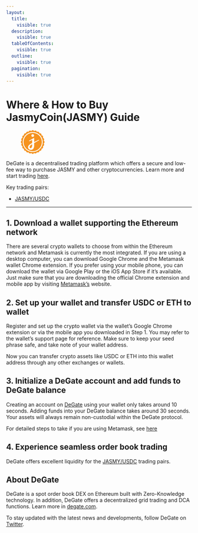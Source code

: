 ```yaml
---
layout:
  title:
    visible: true
  description:
    visible: true
  tableOfContents:
    visible: true
  outline:
    visible: true
  pagination:
    visible: true
---
```


# Where & How to Buy JasmyCoin(JASMY) Guide

<figure><img src="../.gitbook/assets/jasmy_0x7420b4b9a0110cdc71fb720908340c03f9bc03ec.png" alt="JASMY" width="64" style="border-radius: 50%;"><figcaption></figcaption></figure>

DeGate is a decentralised trading platform which offers a secure and low-fee way to purchase JASMY and other cryptocurrencies. Learn more and start trading [here](https://app.degate.com/trade/USDC/0x7420b4b9a0110cdc71fb720908340c03f9bc03ec?utm_source=howtobuy).&#x20;

Key trading pairs:

* [JASMY/USDC](https://app.degate.com/trade/USDC/0x7420b4b9a0110cdc71fb720908340c03f9bc03ec?utm_source=howtobuy)

***

## 1. Download a wallet supporting the Ethereum network

There are several crypto wallets to choose from within the Ethereum network and Metamask is currently the most integrated. If you are using a desktop computer, you can download Google Chrome and the Metamask wallet Chrome extension. If you prefer using your mobile phone, you can download the wallet via Google Play or the iOS App Store if it’s available. Just make sure that you are downloading the official Chrome extension and mobile app by visiting [Metamask’s](https://metamask.io/) website.

## 2. Set up your wallet and transfer USDC or ETH to wallet

Register and set up the crypto wallet via the wallet’s Google Chrome extension or via the mobile app you downloaded in Step 1. You may refer to the wallet’s support page for reference. Make sure to keep your seed phrase safe, and take note of your wallet address.&#x20;

Now you can transfer crypto assets like USDC or ETH into this wallet address through any other exchanges or wallets.

## 3. Initialize a DeGate account and add funds to DeGate balance

Creating an account on [DeGate](https://app.degate.com/?utm_source=JASMY_howtobuy) using your wallet only takes around 10 seconds. Adding funds into your DeGate balance takes around 30 seconds. Your assets will always remain non-custodial within the DeGate protocol.

For detailed steps to take if you are using Metamask, see [here](https://docs.degate.com/v/product_en/main-features/wallet-connectivity/metamask)

## 4. Experience seamless order book trading

DeGate offers excellent liquidity for the [JASMY/USDC](https://app.degate.com/trade/USDC/0x7420b4b9a0110cdc71fb720908340c03f9bc03ec?utm_source=howtobuy) trading pairs.&#x20;

## About DeGate

DeGate is a spot order book DEX on Ethereum built with Zero-Knowledge technology. In addition, DeGate offers a decentralized grid trading and DCA functions.  Learn more in [degate.com](https://degate.com/?utm_source=JASMY_howtobuy).

To stay updated with the latest news and developments, follow DeGate on [Twitter](https://twitter.com/degatedex).
